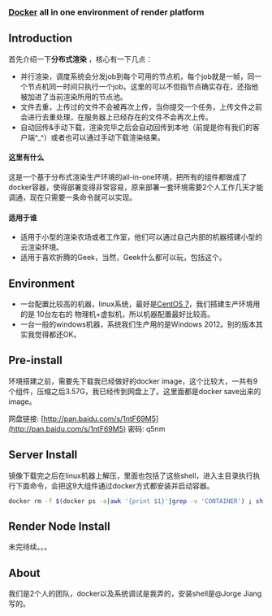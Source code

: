 ### [Docker](https://www.docker.com/) all in one environment of render platform

## Introduction
首先介绍一下**分布式渲染** ，核心有一下几点：
* 并行渲染，调度系统会分发job到每个可用的节点机，每个job就是一帧，同一个节点机同一时间只执行一个job。这里的可以不但指节点确实存在，还指他被加进了当前渲染所用的节点池。
* 文件去重，上传过的文件不会被再次上传，当你提交一个任务，上传文件之前会进行去重处理，在服务器上已经存在的文件不会再次上传。
* 自动回传&手动下载，渲染完毕之后会自动回传到本地（前提是你有我们的客户端^_^）或者也可以通过手动下载渲染结果。

#### 这里有什么
这是一个基于分布式渲染生产环境的all-in-one环境，把所有的组件都做成了docker容器，使得部署变得非常容易，原来部署一套环境需要2个人工作几天才能调通，现在只需要一条命令就可以实现。
#### 适用于谁
* 适用于小型的渲染农场或者工作室，他们可以通过自己内部的机器搭建小型的云渲染环境。
* 适用于喜欢折腾的Geek，当然，Geek什么都可以玩，包括这个。

## Environment
* 一台配置比较高的机器，linux系统，最好是[CentOS 7](https://www.centos.org/download/)，我们搭建生产环境用的是 10台左右的 物理机+虚拟机，所以机器配置最好比较高。
* 一台一般的windows机器，系统我们生产用的是Windows 2012。别的版本其实我觉得都还OK。

## Pre-install
环境搭建之前，需要先下载我已经做好的docker image，这个比较大，一共有9个组件，压缩之后3.57G，我已经传到网盘上了。这里面都是docker save出来的image。  

网盘链接: [http://pan.baidu.com/s/1ntF69M5](http://pan.baidu.com/s/1ntF69M5) 密码: q5nm

## Server Install
镜像下载完之后在linux机器上解压，里面也包括了这些shell，进入主目录执行执行下面命令，会把这9大组件通过docker方式都安装并启动容器。
```bash
docker rm -f $(docker ps -a|awk '{print $1}'|grep -v 'CONTAINER') ; sh -x install_xrender_all.sh `pwd`
```
## Render Node Install 
未完待续。。。
## About

我们是2个人的团队，docker以及系统调试是我弄的，安装shell是@Jorge Jiang写的。
